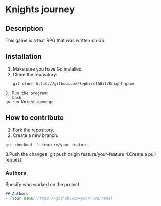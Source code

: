 # Knights journey

## Description
This game is a text RPG that was written on Go.

## Installation
1. Make sure you have Go installed.
2. Clone the repository:
   ```bash
   git clone https://github.com/SephirothGit/Knight-game
```
3. Run the program:
```bash
go run Knight-game.go
```

## How to contribute
1. Fork the repository.
2. Create a new branch:
```bash
git checkout -b feature/your-feature
```
3.Push the changes:
git push origin feature/your-feature
4.Create a pull request.

### **Authors**
Specify who worked on the project.
```markdown
## Authors
- [Your name](https://github.com/your-username)